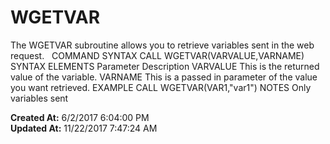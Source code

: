 # WGETVAR

The WGETVAR subroutine allows you to retrieve variables sent in the web request.   COMMAND SYNTAX CALL WGETVAR(VARVALUE,VARNAME) SYNTAX ELEMENTS Parameter Description VARVALUE This is the returned value of the variable. VARNAME This is a passed in parameter of the value you want retrieved. EXAMPLE CALL WGETVAR(VAR1,"var1") NOTES Only variables sent   

**Created At:** 6/2/2017 6:04:00 PM  
**Updated At:** 11/22/2017 7:47:24 AM  

